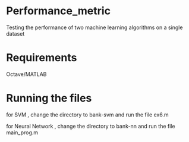 # Performance_metric
Testing the performance of two machine learning algorithms on a single dataset

# Requirements

Octave/MATLAB

# Running the files

for SVM , change the directory to bank-svm and run the file ex6.m

for Neural Network , change the directory to bank-nn and run the file main_prog.m
